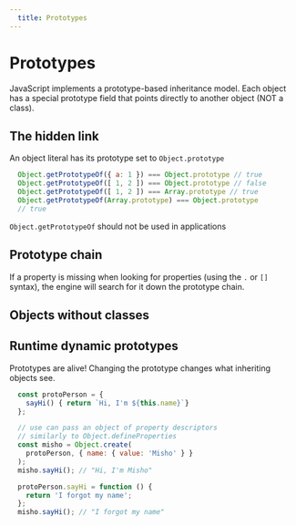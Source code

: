 ```yaml
---
  title: Prototypes
---
```

# Prototypes

JavaScript implements a prototype-based inheritance model.
Each object has a special prototype field that points directly
to another object (NOT a class).

## The hidden link

An object literal has its prototype set to `Object.prototype`

```javascript
  Object.getPrototypeOf({ a: 1 }) === Object.prototype // true
  Object.getPrototypeOf([ 1, 2 ]) === Object.prototype // false
  Object.getPrototypeOf([ 1, 2 ]) === Array.prototype // true
  Object.getPrototypeOf(Array.prototype) === Object.prototype
  // true
```
`Object.getPrototypeOf` should not be used in applications

## Prototype chain

If a property is missing when looking for properties
(using the `.` or `[]` syntax), the engine will
search for it down the prototype chain.

## Objects without classes

## Runtime dynamic prototypes

Prototypes are alive! Changing the prototype changes what inheriting objects see.
```javascript
  const protoPerson = {
    sayHi() { return `Hi, I'm ${this.name}`}
  };

  // use can pass an object of property descriptors
  // similarly to Object.defineProperties
  const misho = Object.create(
    protoPerson, { name: { value: 'Misho' } }
  );
  misho.sayHi(); // "Hi, I'm Misho"

  protoPerson.sayHi = function () {
    return 'I forgot my name';
  };
  misho.sayHi(); // "I forgot my name"
```
